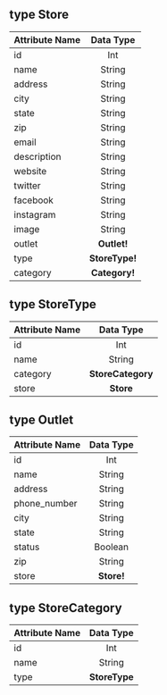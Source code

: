 ## type **Store**
Attribute Name | Data Type
------------ | :-------------:
id | Int
name | String
address | String
city | String
state | String
zip | String
email | String
description | String
website | String
twitter | String
facebook | String
instagram | String
image | String
outlet | **Outlet!**
type | **StoreType!**
category | **Category!**

## type **StoreType**
Attribute Name | Data Type
------------ | :-------------:
id | Int
name | String
category | **StoreCategory**
store | **Store**

## type **Outlet**
Attribute Name | Data Type
------------ | :-------------:
id | Int
name | String
address | String
phone_number | String
city | String
state | String
status | Boolean
zip | String
store | **Store!**

## type **StoreCategory**
Attribute Name | Data Type
------------ | :-------------:
id | Int
name | String
type | **StoreType**
